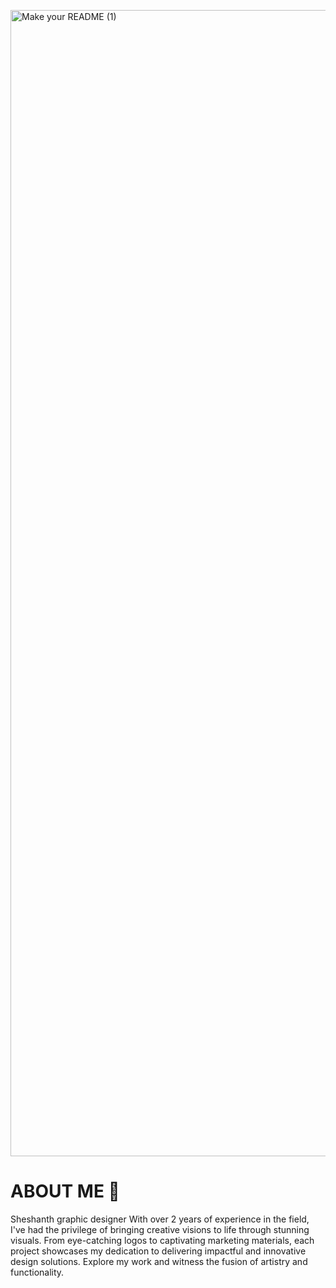 <p align=”center”>
<img width="1834" alt="Make your README (1)" src="https://github.com/AARICKWOLF/AARICKWOLF/assets/122084815/a65a91e8-0a37-4c67-bcb2-45acc3614268 "border-radius: 10px;>
</p>

<p align="left">


# ABOUT ME 🤖
Sheshanth graphic designer
With over 2 years of experience in the field, I've had the privilege of bringing creative visions to life
through stunning visuals.
From eye-catching logos to captivating marketing materials, each project
showcases my dedication to delivering impactful and innovative design solutions. 
Explore my work and witness the fusion of artistry and functionality.


